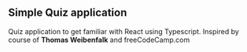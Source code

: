## Simple Quiz application

Quiz application to get familiar with React using Typescript.
Inspired by course of **Thomas Weibenfalk** and freeCodeCamp.com
